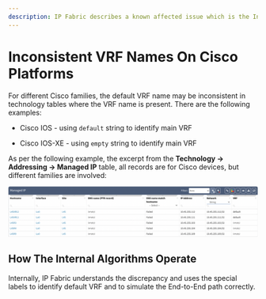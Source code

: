```yaml
---
description: IP Fabric describes a known affected issue which is the Inconsistent VRF Names On Cisco Platforms.
---
```


# Inconsistent VRF Names On Cisco Platforms

For different Cisco families, the default VRF name may be inconsistent
in technology tables where the VRF name is present. There are the
following examples:

- Cisco IOS - using `default` string to identify main VRF

- Cisco IOS-XE - using `empty` string to identify main VRF

As per the following example, the excerpt from the
**Technology -> Addressing -> Managed IP** table, all records are for Cisco
devices, but different families are involved:

![Inconsistent VRF names](inconsistent_vrf_names.png)

## How The Internal Algorithms Operate

Internally, IP Fabric understands the discrepancy and uses the special
labels to identify default VRF and to simulate the End-to-End path
correctly.

